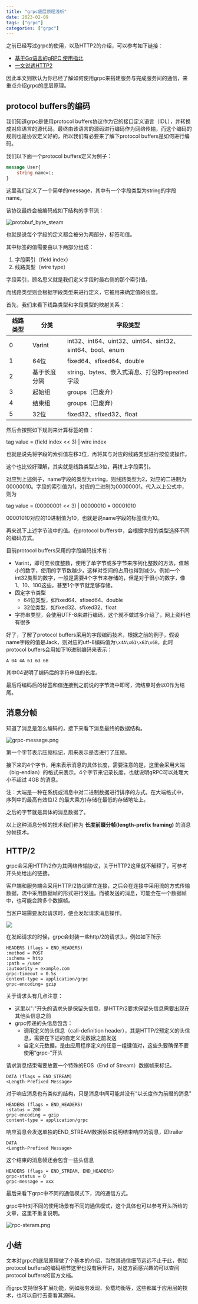 ```yaml
---
title: "grpc底层原理浅析"
date: 2023-02-09
tags: ["grpc"]
categories: ["grpc"]
---
```


之前已经写过grpc的使用，以及HTTP2的介绍，可以参考如下链接：
* [基于Go语言的gRPC 使用指北](https://zhengweikeng.github.io/seed-blog/posts/grpc-go-technology/)
* [一文说透HTTP2](https://zhengweikeng.github.io/seed-blog/posts/one-blog-to-know-http2/)

因此本文则默认为你已经了解如何使用grpc来搭建服务与完成服务间的通信，来重点介绍grpc的底层原理。

## protocol buffers的编码
我们知道grpc是使用protocol buffers协议作为它的接口定义语言（IDL），并转换成对应语言的源代码，最终由该语言的源码进行编码作为网络传输，而这个编码的规则也是协议定义好的，所以我们有必要来了解下protocol buffers是如何进行编码。

我们以下面一个protocol buffers定义为例子：

```protobuf
message User{
	string name=1;
}
```

这里我们定义了一个简单的message，其中有一个字段类型为string的字段name。

该协议最终会被编码成如下结构的字节流：

![protobuf_byte_steam](protobuf_byte_stream.png)

也就是说每个字段的定义都会被分为两部分，标签和值。

其中标签的值需要由以下两部分组成：
1. 字段索引（field index）
2. 线路类型（wire type）

字段索引，顾名思义就是我们定义字段时最右侧的那个索引值。

而线路类型则会根据字段类型来进行定义，它被用来确定值的长度。

首先，我们来看下线路类型和字段类型的映射关系：

| 线路类型 | 分类         | 字段类型                                                 |
| -------- | ------------ | -------------------------------------------------------- |
| 0        | Varint       | int32、int64、uint32、uint64、sint32、sint64、bool、enum |
| 1        | 64位         | fixed64、sfixed64、double                                |
| 2        | 基于长度分隔 | string、bytes、嵌入式消息、打包的repeated字段            |
| 3        | 起始组       | groups（已废弃）                                         |
| 4        | 结束组       | groups（已废弃）                                         |
| 5        | 32位         | fixed32、sfixed32、float                                                         |

然后会按照如下规则来计算标签的值：

tag value = (field index << 3)  | wire index

也就是说先将字段的索引值左移3位，再将其与对应的线路类型进行按位或操作。

这个也比较好理解，其实就是线路类型占3位，再拼上字段索引。

对应到上述例子，name字段的类型为string，则线路类型为2，对应的二进制为00000010。字段的索引值为1，对应的二进制为00000001。代入以上公式中，则为

tag value = (00000001 << 3) | 00000010 = 00001010

00001010对应的10进制值为10，也就是说name字段的标签值为10。

再来说下上述字节流中的值。在protocol buffers中，会根据字段的类型选择不同的编码方式。

目前protocol buffers采用的字段编码技术有：
* Varint，即可变长度整数，使用了单字节或多字节来序列化整数的方法，值越小的数字，使用的字节数越少，这样对空间的占用也得到减少。例如一个int32类型的数字，一般是需要4个字节来存储的，但是对于很小的数字，像1、10、100这些，甚至1个字节就足够存储。
* 固定字节类型
	* 64位类型，如fixed64、sfixed64、double
	* 32位类型，如fixed32、sfixed32、float
* 字符串类型，会使用UTF-8来进行编码，这个就不做过多介绍了，网上资料也有很多

好了，了解了protocol buffers采用的字段编码技术，根据之前的例子，假设name字段的值是Jack，则对应的utf-8编码值为`\x4A\x61\x63\x6B`，此时protocol buffers会用如下16进制编码来表示：

```
A 04 4A 61 63 6B
```

其中04说明了编码后的字符串值的长度。

最后将编码后的标签和值连接到之前说的字节流中即可，流结束时会以0作为结尾。

## 消息分帧
知道了消息是怎么编码的，接下来看下消息最终的数据结构。

![grpc-message.png](grpc-message.png)

第一个字节表示压缩标记，用来表示是否进行了压缩。

接下来的4个字节，用来表示消息的具体长度，需要注意的是，这里会采用大端（big-endian）的格式来表示。4个字节来记录长度，也就说明gRPC可以处理大小不超过 4GB 的消息。

注：大端是一种在系统或消息中对二进制数据进行排序的方式。在大端格式中， 序列中的最高有效位(2 的最大乘方)存储在最低的存储地址上。

之后的字节就是具体的消息数据了。

以上这种消息分帧的技术我们称为 **长度前缀分帧(length-prefix framing)** 的消息分帧技术。

## HTTP/2
grpc会采用HTTP/2作为其网络传输协议，关于HTTP2这里就不解释了，可参考开头处给出的链接。

客户端和服务端会采用HTTP/2协议建立连接，之后会在连接中采用流的方式传输数据，流中采用数据帧的形式进行发送。而被发送的消息，可能会在一个数据帧中，也可能会跨多个数据帧。

当客户端需要发起请求时，便会发起请求消息操作。

![](grpc-req-res-message.png)

在发起请求的时候，grpc会封装一些http/2的请求头，例如如下所示

```
HEADERS (flags = END_HEADERS)
:method = POST
:schema = http
:path = /user
:autoority = example.com
grpc-timeout = 0.5s
content-type = application/grpc
grpc-encoding= gzip
```

关于请求头有几点注意：
* 这里以":"开头的请求头是保留头信息，是HTTP/2要求保留头信息需要出现在其他头信息之前
* grpc传递的头信息包含：
	* 调用定义的头信息（call-definition header），其是HTTP/2预定义的头信息，需要在下述的自定义元数据之前发送
	* 自定义元数据，是由应用程序定义的任意一组键值对，这些头要确保不要使用“grpc-”开头

请求消息结束需要放置一个特殊的EOS（End of Stream）数据帧来标记。

```
DATA (flags = END_STREAM)
<Length-Prefixed Message>
```

对于响应消息也有类似的结构，只是消息中间可能并没有“以长度作为前缀的消息”

```
HEADERS (flags = END_HEADERS)
:status = 200
grpc-encoding = gzip
content-type = application/grpc
```

响应消息会发送单独的END_STREAM数据帧来说明结束响应的消息，即trailer

```
DATA
<Length-Prefixed Message>
```

这个结束的消息帧还会包含一些头信息

```
HEADERS (flags = END_STREAM, END_HEADERS)
grpc-status = 0
grpc-message = xxx
```

最后来看下grpc中不同的通信模式下，流的通信方式。

grpc中针对不同的使用场景有不同的通信模式，这个具体也可以参考开头所给的文章，这里不重复说明。


![rpc-steram.png](rpc-stream.png)

## 小结
文本对grpc的底层原理做了个基本的介绍，当然其通信细节远远不止于此，例如protocol buffers的编码细节这里也没有展开讲，对这方面感兴趣的可以查阅protocol buffers的官方文档。

而grpc支持很多扩展功能，例如服务发现、负载均衡等，这些都属于应用层的技术，也可以自行去查看其源码。